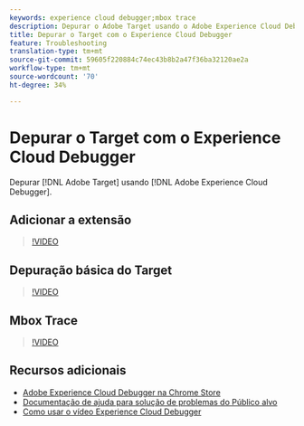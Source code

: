 ```yaml
---
keywords: experience cloud debugger;mbox trace
description: Depurar o Adobe Target usando o Adobe Experience Cloud Debugger.
title: Depurar o Target com o Experience Cloud Debugger
feature: Troubleshooting
translation-type: tm+mt
source-git-commit: 59605f220884c74ec43b8b2a47f36ba32120ae2a
workflow-type: tm+mt
source-wordcount: '70'
ht-degree: 34%

---
```



# Depurar o Target com o Experience Cloud Debugger

Depurar [!DNL Adobe Target] usando [!DNL Adobe Experience Cloud Debugger].

## Adicionar a extensão

>[!VIDEO](https://video.tv.adobe.com/v/23114/?quality=12)

## Depuração básica do Target

>[!VIDEO](https://video.tv.adobe.com/v/23115/?quality=12)

## Mbox Trace

>[!VIDEO](https://video.tv.adobe.com/v/23113/?quality=12)

## Recursos adicionais

+ [Adobe Experience Cloud Debugger na Chrome Store](https://chrome.google.com/webstore/detail/adobe-experience-cloud-de/ocdmogmohccmeicdhlhhgepeaijenapj?hl=en)
+ [Documentação de ajuda para solução de problemas do Público alvo](/help/r-troubleshooting-target/troubleshooting-target.md)
+ [Como usar o vídeo Experience Cloud Debugger](https://helpx.adobe.com/marketing-cloud-core/kt/using/experience-cloud-debugger-feature-video-use.html)
